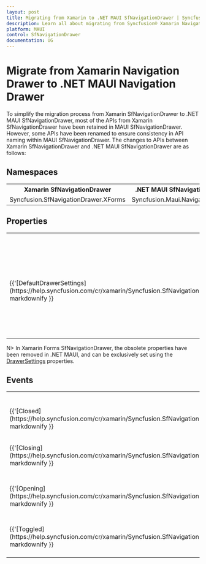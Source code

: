 ```yaml
---
layout: post
title: Migrating from Xamarin to .NET MAUI SfNavigationDrawer | Syncfusion® 
description: Learn all about migrating from Syncfusion® Xamarin Navigation Drawer to Syncfusion® .NET MAUI Navigation Drawer control and more.
platform: MAUI
control: SfNavigationDrawer
documentation: UG
---  
```


# Migrate from Xamarin Navigation Drawer to .NET MAUI Navigation Drawer 

To simplify the migration process from Xamarin SfNavigationDrawer to .NET MAUI SfNavigationDrawer, most of the APIs from Xamarin SfNavigationDrawer have been retained in MAUI SfNavigationDrawer. However, some APIs have been renamed to ensure consistency in API naming within MAUI SfNavigationDrawer. The changes to APIs between Xamarin SfNavigationDrawer and .NET MAUI SfNavigationDrawer are as follows:

## Namespaces 

<table>
<tr>
<th>Xamarin SfNavigationDrawer</th>
<th>.NET MAUI SfNavigationDrawer</th></tr>
<tr>
<td>Syncfusion.SfNavigationDrawer.XForms</td>
<td>Syncfusion.Maui.NavigationDrawer</td></tr>
</table>

## Properties

<table> 
<tr>
<th>Xamarin SfNavigationDrawer</th>
<th>.NET MAUI SfNavigationDrawer</th>
<th>Description</th></tr>
<tr>
<td>{{'[DefaultDrawerSettings](https://help.syncfusion.com/cr/xamarin/Syncfusion.SfNavigationDrawer.XForms.SfNavigationDrawer.html#Syncfusion_SfNavigationDrawer_XForms_SfNavigationDrawer_DefaultDrawerSettings)'| markdownify }}</td>
<td>{{'[DrawerSettings](https://help.syncfusion.com/cr/maui/Syncfusion.Maui.NavigationDrawer.SfNavigationDrawer.html#Syncfusion_Maui_NavigationDrawer_SfNavigationDrawer_DrawerSettings)'| markdownify}}</td>
<td>Gets or sets the DrawerSettings, which is a container for various customization options, allowing the appearance of the Navigation Drawer to be customized.</td></tr>
</table>

N> In Xamarin Forms SfNavigationDrawer, the obsolete properties have been removed in .NET MAUI, and can be exclusively set using the [DrawerSettings](https://help.syncfusion.com/cr/maui/Syncfusion.Maui.NavigationDrawer.SfNavigationDrawer.html#Syncfusion_Maui_NavigationDrawer_SfNavigationDrawer_DrawerSettings) properties.

## Events

<table>
<tr>
<th>Xamarin SfNavigationDrawer</th>
<th>.NET MAUI SfNavigationDrawer</th>
<th>Description</th>
</tr>
<tr>
<td>{{'[Closed](https://help.syncfusion.com/cr/xamarin/Syncfusion.SfNavigationDrawer.XForms.SfNavigationDrawer.html#Syncfusion_SfNavigationDrawer_XForms_SfNavigationDrawer_Closed)'| markdownify }}</td>
<td>{{'[DrawerClosed](https://help.syncfusion.com/cr/maui/Syncfusion.Maui.NavigationDrawer.SfNavigationDrawer.html#Syncfusion_Maui_NavigationDrawer_SfNavigationDrawer_DrawerClosed)'| markdownify }}</td>
<td>Occurs whenever the drawer is closed.</td>
</tr>
<tr>
<td>{{'[Closing](https://help.syncfusion.com/cr/xamarin/Syncfusion.SfNavigationDrawer.XForms.SfNavigationDrawer.html#Syncfusion_SfNavigationDrawer_XForms_SfNavigationDrawer_Closing)'| markdownify }}</td>
<td>{{'[DrawerClosing](https://help.syncfusion.com/cr/maui/Syncfusion.Maui.NavigationDrawer.SfNavigationDrawer.html#Syncfusion_Maui_NavigationDrawer_SfNavigationDrawer_DrawerClosing)'| markdownify }}</td>
<td>Occurs before whenever the drawer is closing.</td>
</tr>
<tr>
<td>{{'[Opening](https://help.syncfusion.com/cr/xamarin/Syncfusion.SfNavigationDrawer.XForms.SfNavigationDrawer.html#Syncfusion_SfNavigationDrawer_XForms_SfNavigationDrawer_Opening)'| markdownify }}</td>
<td>{{'[DrawerOpening](https://help.syncfusion.com/cr/maui/Syncfusion.Maui.NavigationDrawer.SfNavigationDrawer.html#Syncfusion_Maui_NavigationDrawer_SfNavigationDrawer_DrawerOpening)'| markdownify }}</td>
<td>Occurs before whenever the drawer is opening.</td>
</tr>
<tr>
<td>{{'[Toggled](https://help.syncfusion.com/cr/xamarin/Syncfusion.SfNavigationDrawer.XForms.SfNavigationDrawer.html#Syncfusion_SfNavigationDrawer_XForms_SfNavigationDrawer_Toggled)'| markdownify }}</td>
<td>{{'[DrawerToggled](https://help.syncfusion.com/cr/maui/Syncfusion.Maui.NavigationDrawer.SfNavigationDrawer.html#Syncfusion_Maui_NavigationDrawer_SfNavigationDrawer_DrawerToggled)'| markdownify }}</td>
<td>Occurs whenever the drawer is opened or closed.</td>
</tr>
</table>